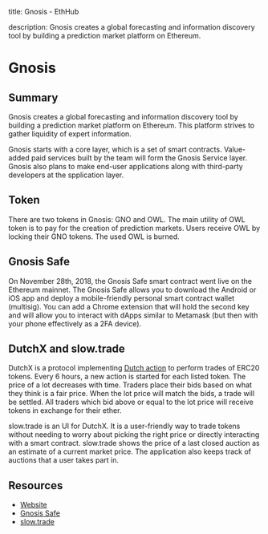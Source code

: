 title: Gnosis - EthHub

description: Gnosis creates a global forecasting and information discovery tool by building a prediction market platform on Ethereum.

# Gnosis

## Summary

Gnosis creates a global forecasting and information discovery tool by building a prediction market platform on Ethereum. This platform strives to gather liquidity of expert information.

Gnosis starts with a core layer, which is a set of smart contracts. Value-added paid services built by the team will form the Gnosis Service layer. Gnosis also plans to make end-user applications along with third-party developers at the spplication layer.

## Token

There are two tokens in Gnosis: GNO and OWL. The main utility of OWL token is to pay for the creation of prediction markets. Users receive OWL by locking their GNO tokens. The used OWL is burned.

## Gnosis Safe

On November 28th, 2018, the Gnosis Safe smart contract went live on the Ethereum mainnet. The Gnosis Safe allows you to download the Android or iOS app and deploy a mobile-friendly personal smart contract wallet \(multisig\). You can add a Chrome extension that will hold the second key and will allow you to interact with dApps similar to Metamask \(but then with your phone effectively as a 2FA device\).

## DutchX and slow.trade

DutchX is a protocol implementing [Dutch action](https://en.wikipedia.org/wiki/Dutch_auction) to perform trades of ERC20 tokens. Every 6 hours, a new action is started for each listed token. The price of a lot decreases with time. Traders place their bids based on what they think is a fair price. When the lot price will match the bids, a trade will be settled. All traders which bid above or equal to the lot price will receive tokens in exchange for their ether.

slow.trade is an UI for DutchX. It is a user-friendly way to trade tokens without needing to worry about picking the right price or directly interacting with a smart contract. slow.trade shows the price of a last closed auction as an estimate of a current market price. The application also keeps track of auctions that a user takes part in.

## Resources

* [Website](https://gnosis.io)
* [Gnosis Safe](https://safe.gnosis.io)
* [slow.trade](https://slow.trade)
